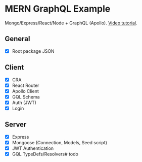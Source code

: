 # MERN GraphQL Example
Mongo/Express/React/Node + GraphQL (Apollo). [Video tutorial](https://zoom.us/rec/play/8DJVFG8PlDpAz-mJGHZz8xxvzNm7BImO6M9iwY3qopLOztdqpb3QfIsG8gpqvrcI-KGrrdLwnwFHRG_c.wYB7fxBuAF4xLvjN?autoplay=true&startTime=1658680353000).

## General
* [x] Root package JSON

## Client
* [x] CRA
* [x] React Router
* [x] Apollo Client
* [x] GQL Schema 
* [x] Auth (JWT)
* [x] Login

## Server
* [x] Express
* [x] Mongoose (Connection, Models, Seed script)
* [x] JWT Authentication
* [x] GQL TypeDefs/Resolvers# todo
